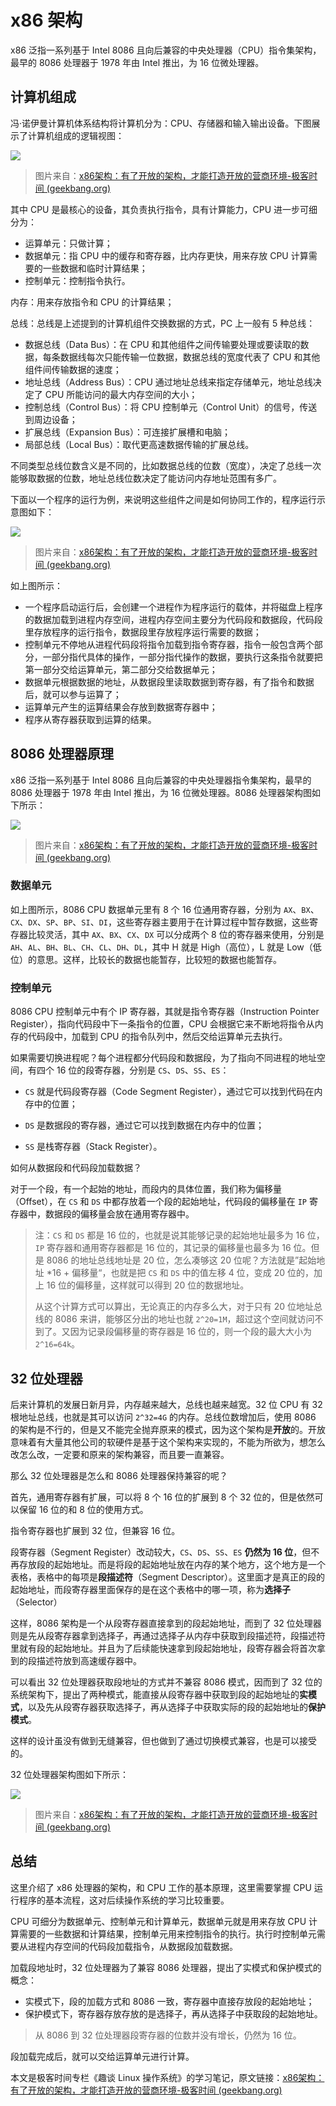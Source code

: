 # x86 架构

x86 泛指一系列基于 Intel 8086 且向后兼容的中央处理器（CPU）指令集架构，最早的 8086 处理器于 1978 年由 Intel 推出，为 16 位微处理器。

## 计算机组成

冯·诺伊曼计算机体系结构将计算机分为：CPU、存储器和输入输出设备。下图展示了计算机组成的逻辑视图：

![](../images/计算机组成逻辑视图.png)

> 图片来自：[x86架构：有了开放的架构，才能打造开放的营商环境-极客时间 (geekbang.org)](https://time.geekbang.org/column/article/89417)

其中 CPU 是最核心的设备，其负责执行指令，具有计算能力，CPU 进一步可细分为：

- 运算单元：只做计算；
- 数据单元：指 CPU 中的缓存和寄存器，比内存更快，用来存放 CPU 计算需要的一些数据和临时计算结果；
- 控制单元：控制指令执行。

内存：用来存放指令和 CPU 的计算结果；

总线：总线是上述提到的计算机组件交换数据的方式，PC 上一般有 5 种总线：

- 数据总线（Data Bus）：在 CPU 和其他组件之间传输要处理或要读取的数据，每条数据线每次只能传输一位数据，数据总线的宽度代表了 CPU 和其他组件间传输数据的速度；
- 地址总线（Address Bus）：CPU 通过地址总线来指定存储单元，地址总线决定了 CPU 所能访问的最大内存空间的大小；
- 控制总线（Control Bus）：将 CPU 控制单元（Control Unit）的信号，传送到周边设备；
- 扩展总线（Expansion Bus）：可连接扩展槽和电脑；
- 局部总线（Local Bus）：取代更高速数据传输的扩展总线。

不同类型总线位数含义是不同的，比如数据总线的位数（宽度），决定了总线一次能够取数据的位数，地址总线位数决定了能访问内存地址范围有多广。

下面以一个程序的运行为例，来说明这些组件之间是如何协同工作的，程序运行示意图如下：

![](../images/程序运行示意图.png)



> 图片来自：[x86架构：有了开放的架构，才能打造开放的营商环境-极客时间 (geekbang.org)](https://time.geekbang.org/column/article/89417)

如上图所示：

- 一个程序启动运行后，会创建一个进程作为程序运行的载体，并将磁盘上程序的数据加载到进程内存空间，进程内存空间主要分为代码段和数据段，代码段里存放程序的运行指令，数据段里存放程序运行需要的数据；
- 控制单元不停地从进程代码段将指令加载到指令寄存器，指令一般包含两个部分，一部分指代具体的操作，一部分指代操作的数据，要执行这条指令就要把第一部分交给运算单元，第二部分交给数据单元；
- 数据单元根据数据的地址，从数据段里读取数据到寄存器，有了指令和数据后，就可以参与运算了；
- 运算单元产生的运算结果会存放到数据寄存器中；
- 程序从寄存器获取到运算的结果。

## 8086 处理器原理

x86 泛指一系列基于 Intel 8086 且向后兼容的中央处理器指令集架构，最早的 8086 处理器于 1978 年由 Intel 推出，为 16 位微处理器。8086 处理器架构图如下所示：

![](../images/8086处理器架构图.png)

> 图片来自：[x86架构：有了开放的架构，才能打造开放的营商环境-极客时间 (geekbang.org)](https://time.geekbang.org/column/article/89417)

### 数据单元

如上图所示，8086 CPU 数据单元里有 8 个 16 位通用寄存器，分别为 `AX`、`BX`、`CX`、`DX`、`SP`、`BP`、`SI`、`DI`，这些寄存器主要用于在计算过程中暂存数据，这些寄存器比较灵活，其中 `AX`、`BX`、`CX`、`DX` 可以分成两个 8 位的寄存器来使用，分别是 `AH`、`AL`、`BH`、`BL`、`CH`、`CL`、`DH`、`DL`，其中 H 就是 High（高位），L 就是 Low（低位）的意思。这样，比较长的数据也能暂存，比较短的数据也能暂存。

### 控制单元

8086 CPU 控制单元中有个 IP 寄存器，其就是指令寄存器（Instruction Pointer Register），指向代码段中下一条指令的位置，CPU 会根据它来不断地将指令从内存的代码段中，加载到 CPU 的指令队列中，然后交给运算单元去执行。

如果需要切换进程呢？每个进程都分代码段和数据段，为了指向不同进程的地址空间，有四个 16 位的段寄存器，分别是 `CS`、`DS`、`SS`、`ES`：

- `CS` 就是代码段寄存器（Code Segment Register），通过它可以找到代码在内存中的位置；

- `DS` 是数据段的寄存器，通过它可以找到数据在内存中的位置；

- `SS` 是栈寄存器（Stack Register）。

如何从数据段和代码段加载数据？

对于一个段，有一个起始的地址，而段内的具体位置，我们称为偏移量（Offset），在 `CS` 和 `DS` 中都存放着一个段的起始地址，代码段的偏移量在 `IP` 寄存器中，数据段的偏移量会放在通用寄存器中。

> 注：`CS` 和 `DS` 都是 16 位的，也就是说其能够记录的起始地址最多为 16 位，`IP` 寄存器和通用寄存器都是 16 位的，其记录的偏移量也最多为 16 位。但是 8086 的地址总线地址是 20 位，怎么凑够这 20 位呢？方法就是”起始地址 *16 + 偏移量“，也就是把 `CS` 和 `DS` 中的值左移 4 位，变成 20 位的，加上 16 位的偏移量，这样就可以得到 20 位的数据地址。
>
> 从这个计算方式可以算出，无论真正的内存多么大，对于只有 20 位地址总线的 8086 来讲，能够区分出的地址也就 `2^20=1M`，超过这个空间就访问不到了。又因为记录段偏移量的寄存器是 16 位的，则一个段的最大大小为 `2^16=64k`。

## 32 位处理器

后来计算机的发展日新月异，内存越来越大，总线也越来越宽。32 位 CPU 有 32 根地址总线，也就是其可以访问 `2^32=4G` 的内存。总线位数增加后，使用 8086 的架构是不行的，但是又不能完全抛弃原来的模式，因为这个架构是**开放**的。开放意味着有大量其他公司的软硬件是基于这个架构来实现的，不能为所欲为，想怎么改怎么改，一定要和原来的架构兼容，而且要一直兼容。

那么 32 位处理器是怎么和 8086 处理器保持兼容的呢？

首先，通用寄存器有扩展，可以将 8 个 16 位的扩展到 8 个 32 位的，但是依然可以保留 16 位的和 8 位的使用方式。

指令寄存器也扩展到 32 位，但兼容 16 位。

段寄存器（Segment Register）改动较大，`CS`、`DS`、`SS`、`ES` **仍然为 16 位**，但不再存放段的起始地址。而是将段的起始地址放在内存的某个地方，这个地方是一个表格，表格中的每项是**段描述符**（Segment Descriptor）。这里面才是真正的段的起始地址，而段寄存器里面保存的是在这个表格中的哪一项，称为**选择子**（Selector）

这样，8086 架构是一个从段寄存器直接拿到的段起始地址，而到了 32 位处理器则是先从段寄存器拿到选择子，再通过选择子从内存中获取到段描述符，段描述符里就有段的起始地址。并且为了后续能快速拿到段起始地址，段寄存器会将首次拿到的段描述符放到高速缓存器中。

可以看出 32 位处理器获取段地址的方式并不兼容 8086 模式，因而到了 32 位的系统架构下，提出了两种模式，能直接从段寄存器中获取到段的起始地址的**实模式**，以及先从段寄存器获取选择子，再从选择子中获取实际的段的起始地址的**保护模式**。

这样的设计虽没有做到无缝兼容，但也做到了通过切换模式兼容，也是可以接受的。

32 位处理器架构图如下所示：

![](../images/32位处理器架构图.png)

> 图片来自：[x86架构：有了开放的架构，才能打造开放的营商环境-极客时间 (geekbang.org)](https://time.geekbang.org/column/article/89417)

## 总结

这里介绍了 x86 处理器的架构，和 CPU 工作的基本原理，这里需要掌握 CPU 运行程序的基本流程，这对后续操作系统的学习比较重要。

CPU 可细分为数据单元、控制单元和计算单元，数据单元就是用来存放 CPU 计算需要的一些数据和计算结果，控制单元用来控制指令的执行。执行时控制单元需要从进程内存空间的代码段加载指令，从数据段加载数据。

加载段地址时，32 位处理器为了兼容 8086 处理器，提出了实模式和保护模式的概念：

- 实模式下，段的加载方式和 8086 一致，寄存器中直接存放段的起始地址；
- 保护模式下，寄存器存放存放的是选择子，再从选择子中获取段的起始地址。

> 从 8086 到 32 位处理器段寄存器的位数并没有增长，仍然为 16 位。

段加载完成后，就可以交给运算单元进行计算。

本文是极客时间专栏《趣谈 Linux 操作系统》的学习笔记，原文链接：[x86架构：有了开放的架构，才能打造开放的营商环境-极客时间 (geekbang.org)](https://time.geekbang.org/column/article/89417)